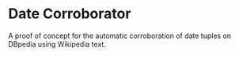 # Date Corroborator
A proof of concept for the automatic corroboration of date tuples on DBpedia using Wikipedia text.
